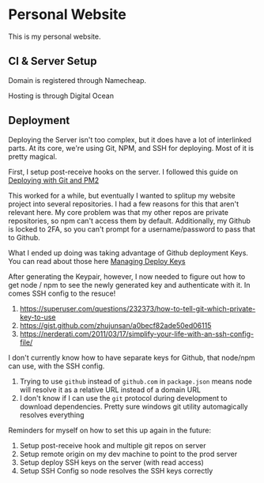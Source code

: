 # Personal Website

This is my personal website.

## CI & Server Setup

Domain is registered through Namecheap.

Hosting is through Digital Ocean

## Deployment

Deploying the Server isn't too complex, but it does have a lot of interlinked parts. At its core, we're using Git, NPM, and SSH for deploying. Most of it is pretty magical.

First, I setup post-receive hooks on the server. I followed this guide on [Deploying with Git and PM2](https://medium.com/@aunnnn/automate-digitalocean-deployment-for-node-js-with-git-and-pm2-67a3cfa7a02b)

This worked for a while, but eventually I wanted to splitup my website project into several repositories. I had a few reasons for this that aren't relevant here. My core problem was that my other repos are private repositories, so npm can't access them by default. Additionally, my Github is locked to 2FA, so you can't prompt for a username/password to pass that to Github.

What I ended up doing was taking advantage of Github deployment Keys. You can read about those here [Managing Deploy Keys](
https://developer.github.com/v3/guides/managing-deploy-keys/)

After generating the Keypair, however, I now needed to figure out how to get node / npm to see the newly generated key and authenticate with it. In comes SSH config to the resuce!

1. https://superuser.com/questions/232373/how-to-tell-git-which-private-key-to-use
2. https://gist.github.com/zhujunsan/a0becf82ade50ed06115
3. https://nerderati.com/2011/03/17/simplify-your-life-with-an-ssh-config-file/

I don't currently know how to have separate keys for Github, that node/npm can use, with the SSH config.

1. Trying to use `github` instead of `github.com` in `package.json` means node will resolve it as a relative URL instead of a domain URL
2. I don't know if I can use the `git` protocol during development to download dependencies. Pretty sure windows git utility automagically resolves everything

Reminders for myself on how to set this up again in the future:

1. Setup post-receive hook and multiple git repos on server
2. Setup remote origin on my dev machine to point to the prod server
3. Setup deploy SSH keys on the server (with read access)
4. Setup SSH Config so node resolves the SSH keys correctly
